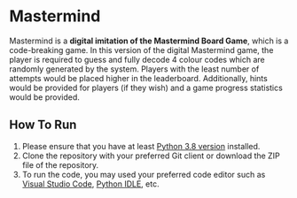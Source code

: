 # Mastermind

Mastermind is a **digital imitation of the Mastermind Board Game**, which is a code-breaking game. In this version of the digital Mastermind game, the player is required to guess and fully decode 4 colour codes which are randomly generated by the system. Players with the least number of attempts would be placed higher in the leaderboard. Additionally, hints would be provided for players (if they wish) and a game progress statistics would be provided.

## How To Run
1. Please ensure that you have at least [Python 3.8 version](https://www.python.org/downloads/) installed.
2. Clone the repository with your preferred Git client or download the ZIP file of the repository.
3. To run the code, you may used your preferred code editor such as [Visual Studio Code](https://code.visualstudio.com/), [Python IDLE](https://docs.python.org/3/library/idle.html), etc.
